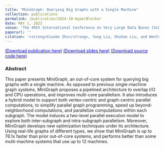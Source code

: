 ```yaml
---
title: "MiniGraph: Querying Big Graphs with a Single Machine"
collection: publications
permalink: /publication/2024-10-HyperBlocker
date: MAY 1, 2023
venue: 'The 49th International Conference on Very Large Data Bases (VLDB).'
paperurl: ''
citation: '<strong>Xiaoke Zhu</strong>, Yang Liu, Shuhao Liu, and Wenfei Fan. 2023. MiniGraph: Querying Big Graphs with a Single Machine. PVLDB. 16, 9, 2172–2185.'
---
```


[<font color='#0000FF'>(Download publication here)</font>](https://hsiaoko.github.io/files/paper/MiniGraph_full_paper.pdf)
[<font color='#0000FF'>(Download slides here)</font>](https://hsiaoko.github.io/files/slides/MiniGraph_VLDB2023.pdf)
[<font color='#0000FF'>(Download source code here)</font>](https://github.com/SICS-Fundamental-Research-Center/MiniGraph)

### Abstract

This paper presents MiniGraph, an out-of-core system for querying big graphs with a single machine. As opposed to previous single-machine graph systems, MiniGraph proposes a pipelined architecture to overlap I/O and CPU operations, and improves multi-core parallelism. It also introduces a hybrid model to support both vertex-centric and graph-centric parallel computations, to simplify parallel graph programming, speed up beyond-neighborhood computations, and parallelize computations within each subgraph. The model induces a two-level parallel execution model to explore both inter-subgraph and intra-subgraph parallelism. Moreover, MiniGraph develops new optimization techniques under its architecture. Using real-life graphs of different types, we show that MiniGraph is up to 76.1x faster than prior out-of-core systems, and performs better than some multi-machine systems that use up to 12 machines.